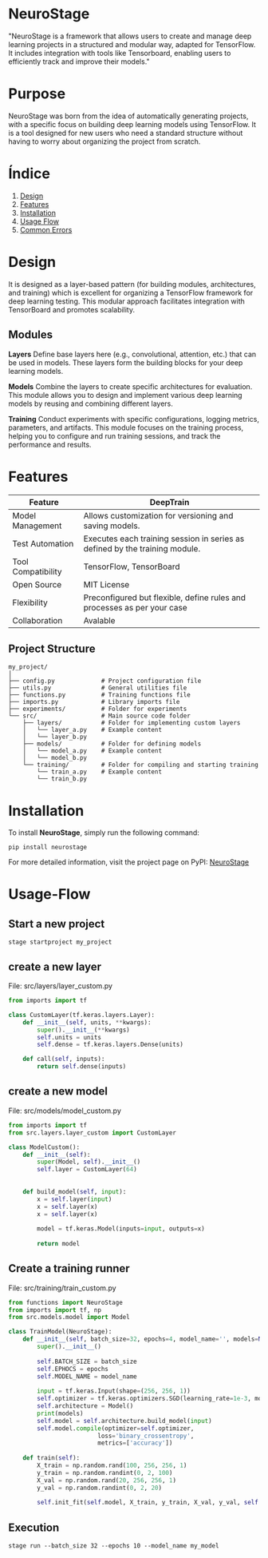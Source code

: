 # NeuroStage
"NeuroStage is a framework that allows users to create and manage deep learning projects in a structured and modular way, adapted for TensorFlow. It includes integration with tools like Tensorboard, enabling users to efficiently track and improve their models."

# Purpose
NeuroStage was born from the idea of automatically generating projects, with a specific focus on building deep learning models using TensorFlow. It is a tool designed for new users who need a standard structure without having to worry about organizing the project from scratch.

# Índice

1. [Design](#Design)
2. [Features](#Features)
3. [Installation](#installation) 
4. [Usage Flow](#usage-flow)
5. [Common Errors](https://github.com/catalina-delgado/NeuroStage/blob/main/TROUBLESHOOTING.md)
   
# Design
It is designed as a layer-based pattern (for building modules, architectures, and training) which is excellent for organizing a TensorFlow framework for deep learning testing. This modular approach facilitates integration with TensorBoard and promotes scalability. 

## Modules

**Layers** Define base layers here (e.g., convolutional, attention, etc.) that can be used in models. These layers form the building blocks for your deep learning models.

**Models** Combine the layers to create specific architectures for evaluation. This module allows you to design and implement various deep learning models by reusing and combining different layers.

**Training** Conduct experiments with specific configurations, logging metrics, parameters, and artifacts. This module focuses on the training process, helping you to configure and run training sessions, and track the performance and results.

# Features

| Feature                  | DeepTrain                                              |
|--------------------------|--------------------------------------------------------|
| Model Management         | Allows customization for versioning and saving models. |
| Test Automation          | Executes each training session in series as defined by the training module. |                                                       |
| Tool Compatibility       | TensorFlow, TensorBoard                                            |
| Open Source              | MIT License                                            |
| Flexibility              | Preconfigured but flexible, define rules and processes as per your case |
| Collaboration            | Avalable                                               |


## Project Structure
```
my_project/
│
├── config.py             # Project configuration file
├── utils.py              # General utilities file
├── functions.py          # Training functions file
├── imports.py            # Library imports file
├── experiments/          # Folder for experiments
└── src/                  # Main source code folder
    ├── layers/           # Folder for implementing custom layers
    │   └── layer_a.py    # Example content
    │   └── layer_b.py 
    ├── models/           # Folder for defining models
    │   └── model_a.py    # Example content
    │   └── model_b.py 
    └── training/         # Folder for compiling and starting training
        └── train_a.py    # Example content
        └── train_b.py
```
# Installation
To install **NeuroStage**, simply run the following command:
``` 
pip install neurostage
```
For more detailed information, visit the project page on PyPI:
[NeuroStage](https://pypi.org/project/neurostage/)
# Usage-Flow
## Start a new project
```
stage startproject my_project
```
## create a new layer
File: src/layers/layer_custom.py
```python
from imports import tf

class CustomLayer(tf.keras.layers.Layer):
    def __init__(self, units, **kwargs):
        super().__init__(**kwargs)
        self.units = units
        self.dense = tf.keras.layers.Dense(units)

    def call(self, inputs):
        return self.dense(inputs)

```
## create a new model
File: src/models/model_custom.py
```python
from imports import tf
from src.layers.layer_custom import CustomLayer

class ModelCustom():
    def __init__(self): 
        super(Model, self).__init__() 
        self.layer = CustomLayer(64)
        
        
    def build_model(self, input):
        x = self.layer(input)
        x = self.layer(x)
        x = self.layer(x)
        
        model = tf.keras.Model(inputs=input, outputs=x)
        
        return model
```
## Create a training runner
File: src/training/train_custom.py
```python
from functions import NeuroStage
from imports import tf, np
from src.models.model import Model

class TrainModel(NeuroStage):
    def __init__(self, batch_size=32, epochs=4, model_name='', models=None):
        super().__init__()
        
        self.BATCH_SIZE = batch_size
        self.EPHOCS = epochs
        self.MODEL_NAME = model_name
        
        input = tf.keras.Input(shape=(256, 256, 1))  
        self.optimizer = tf.keras.optimizers.SGD(learning_rate=1e-3, momentum=0.95)
        self.architecture = Model()
        print(models)
        self.model = self.architecture.build_model(input)
        self.model.compile(optimizer=self.optimizer,
                         loss='binary_crossentropy',
                         metrics=['accuracy'])
                  
    def train(self):
        X_train = np.random.rand(100, 256, 256, 1)
        y_train = np.random.randint(0, 2, 100) 
        X_val = np.random.rand(20, 256, 256, 1) 
        y_val = np.random.randint(0, 2, 20)
        
        self.init_fit(self.model, X_train, y_train, X_val, y_val, self.EPHOCS, self.BATCH_SIZE, self.MODEL_NAME)
```
## Execution
```
stage run --batch_size 32 --epochs 10 --model_name my_model
```
